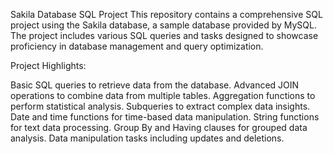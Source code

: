 Sakila Database SQL Project
This repository contains a comprehensive SQL project using the Sakila database, a sample database provided by MySQL. 
The project includes various SQL queries and tasks designed to showcase proficiency in database management and query optimization.

Project Highlights:

Basic SQL queries to retrieve data from the database.
Advanced JOIN operations to combine data from multiple tables.
Aggregation functions to perform statistical analysis.
Subqueries to extract complex data insights.
Date and time functions for time-based data manipulation.
String functions for text data processing.
Group By and Having clauses for grouped data analysis.
Data manipulation tasks including updates and deletions.
